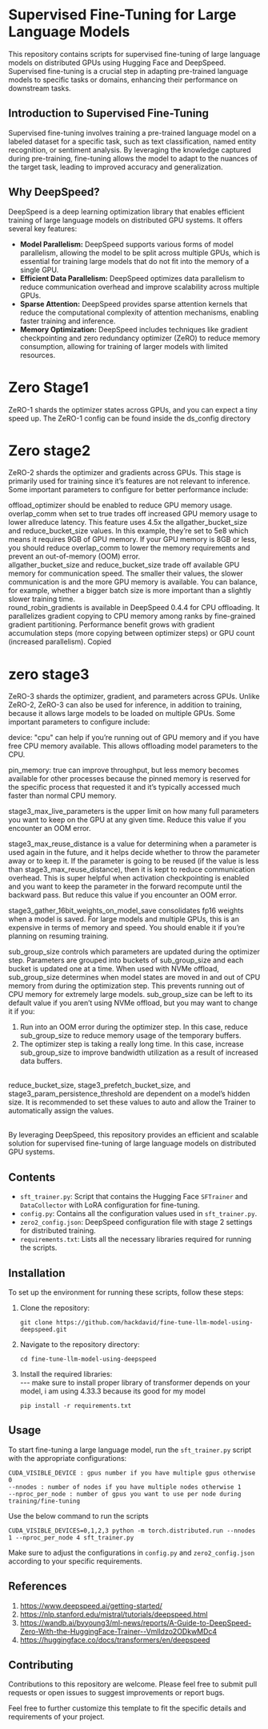 

# Supervised Fine-Tuning for Large Language Models

This repository contains scripts for supervised fine-tuning of large language models on distributed GPUs using Hugging Face and DeepSpeed. Supervised fine-tuning is a crucial step in adapting pre-trained language models to specific tasks or domains, enhancing their performance on downstream tasks.

## Introduction to Supervised Fine-Tuning

Supervised fine-tuning involves training a pre-trained language model on a labeled dataset for a specific task, such as text classification, named entity recognition, or sentiment analysis. By leveraging the knowledge captured during pre-training, fine-tuning allows the model to adapt to the nuances of the target task, leading to improved accuracy and generalization.

## Why DeepSpeed?

DeepSpeed is a deep learning optimization library that enables efficient training of large language models on distributed GPU systems. It offers several key features:

- **Model Parallelism:** DeepSpeed supports various forms of model parallelism, allowing the model to be split across multiple GPUs, which is essential for training large models that do not fit into the memory of a single GPU.
- **Efficient Data Parallelism:** DeepSpeed optimizes data parallelism to reduce communication overhead and improve scalability across multiple GPUs.
- **Sparse Attention:** DeepSpeed provides sparse attention kernels that reduce the computational complexity of attention mechanisms, enabling faster training and inference.
- **Memory Optimization:** DeepSpeed includes techniques like gradient checkpointing and zero redundancy optimizer (ZeRO) to reduce memory consumption, allowing for training of larger models with limited resources.

# Zero Stage1
ZeRO-1 shards the optimizer states across GPUs, and you can expect a tiny speed up. The ZeRO-1 config can be found inside the ds_config directory

# Zero stage2
ZeRO-2 shards the optimizer and gradients across GPUs. This stage is primarily used for training since it’s features are not relevant to inference. Some important parameters to configure for better performance include:<br>

offload_optimizer should be enabled to reduce GPU memory usage.<br>
overlap_comm when set to true trades off increased GPU memory usage to lower allreduce latency. This feature uses 4.5x the allgather_bucket_size and reduce_bucket_size values. In this example, they’re set to 5e8 which means it requires 9GB of GPU memory. If your GPU memory is 8GB or less, you should reduce overlap_comm to lower the memory requirements and prevent an out-of-memory (OOM) error.<br>
allgather_bucket_size and reduce_bucket_size trade off available GPU memory for communication speed. The smaller their values, the slower communication is and the more GPU memory is available. You can balance, for example, whether a bigger batch size is more important than a slightly slower training time.<br>
round_robin_gradients is available in DeepSpeed 0.4.4 for CPU offloading. It parallelizes gradient copying to CPU memory among ranks by fine-grained gradient partitioning. Performance benefit grows with gradient accumulation steps (more copying between optimizer steps) or GPU count (increased parallelism).
Copied

# zero stage3
ZeRO-3 shards the optimizer, gradient, and parameters across GPUs. Unlike ZeRO-2, ZeRO-3 can also be used for inference, in addition to training, because it allows large models to be loaded on multiple GPUs. Some important parameters to configure include:<br>

device: "cpu" can help if you’re running out of GPU memory and if you have free CPU memory available. This allows offloading model parameters to the CPU.<br>

pin_memory: true can improve throughput, but less memory becomes available for other processes because the pinned memory is reserved for the specific process that requested it and it’s typically accessed much faster than normal CPU memory.<br>

stage3_max_live_parameters is the upper limit on how many full parameters you want to keep on the GPU at any given time. Reduce this value if you encounter an OOM error.<br>

stage3_max_reuse_distance is a value for determining when a parameter is used again in the future, and it helps decide whether to throw the parameter away or to keep it. If the parameter is going to be reused (if the value is less than stage3_max_reuse_distance), then it is kept to reduce communication overhead. This is super helpful when activation checkpointing is enabled and you want to keep the parameter in the forward recompute until the backward pass. But reduce this value if you encounter an OOM error.<br>

stage3_gather_16bit_weights_on_model_save consolidates fp16 weights when a model is saved. For large models and multiple GPUs, this is an expensive in terms of memory and speed. You should enable it if you’re planning on resuming training.<br>

sub_group_size controls which parameters are updated during the optimizer step. Parameters are grouped into buckets of sub_group_size and each bucket is updated one at a time. When used with NVMe offload, sub_group_size determines when model states are moved in and out of CPU memory from during the optimization step. This prevents running out of CPU memory for extremely large models. sub_group_size can be left to its default value if you aren’t using NVMe offload, but you may want to change it if you:<br>

1. Run into an OOM error during the optimizer step. In this case, reduce sub_group_size to reduce memory usage of the temporary buffers.
2. The optimizer step is taking a really long time. In this case, increase sub_group_size to improve bandwidth utilization as a result of increased data buffers.
<br>
reduce_bucket_size, stage3_prefetch_bucket_size, and stage3_param_persistence_threshold are dependent on a model’s hidden size. It is recommended to set these values to auto and allow the Trainer to automatically assign the values.
   <br><br>

By leveraging DeepSpeed, this repository provides an efficient and scalable solution for supervised fine-tuning of large language models on distributed GPU systems.

## Contents

- `sft_trainer.py`: Script that contains the Hugging Face `SFTrainer` and `DataCollector` with LoRA configuration for fine-tuning.
- `config.py`: Contains all the configuration values used in `sft_trainer.py`.
- `zero2_config.json`: DeepSpeed configuration file with stage 2 settings for distributed training.
- `requirements.txt`: Lists all the necessary libraries required for running the scripts.

## Installation

To set up the environment for running these scripts, follow these steps:

1. Clone the repository:
   ```
   git clone https://github.com/hackdavid/fine-tune-llm-model-using-deepspeed.git
   ```

2. Navigate to the repository directory:
   ```
   cd fine-tune-llm-model-using-deepspeed
   ```

3. Install the required libraries:<br>
   --- make sure to install proper library of transformer depends on your model, i am using 4.33.3 because its good for my model
   ```
   pip install -r requirements.txt
   ```

## Usage

To start fine-tuning a large language model, run the `sft_trainer.py` script with the appropriate configurations:
```
CUDA_VISIBLE_DEVICE : gpus number if you have multiple gpus otherwise 0
--nnodes : number of nodes if you have multiple nodes otherwise 1
--nproc_per_node : number of gpus you want to use per node during training/fine-tuning 
```

Use the below command to run the scripts 

```
CUDA_VISIBLE_DEVICES=0,1,2,3 python -m torch.distributed.run --nnodes 1 --nproc_per_node 4 sft_trainer.py
```

Make sure to adjust the configurations in `config.py` and `zero2_config.json` according to your specific requirements.

## References
1. https://www.deepspeed.ai/getting-started/
2. https://nlp.stanford.edu/mistral/tutorials/deepspeed.html
3. https://wandb.ai/byyoung3/ml-news/reports/A-Guide-to-DeepSpeed-Zero-With-the-HuggingFace-Trainer--Vmlldzo2ODkwMDc4
4. https://huggingface.co/docs/transformers/en/deepspeed

## Contributing

Contributions to this repository are welcome. Please feel free to submit pull requests or open issues to suggest improvements or report bugs.

Feel free to further customize this template to fit the specific details and requirements of your project.
